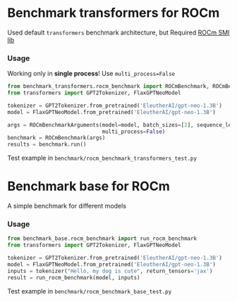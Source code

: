 # Benchmark transformers for ROCm
Used default `transformers` benchmark architecture, but 
Required [ROCm SMI lib](https://github.com/RadeonOpenCompute/rocm_smi_lib)
### Usage
Working only in **single process**! Use `multi_process=False`
```python
from benchmark_transformers.rocm_benchmark import ROCmBenchmark, ROCmBenchmarkArguments
from transformers import GPT2Tokenizer, FlaxGPTNeoModel

tokenizer = GPT2Tokenizer.from_pretrained('EleutherAI/gpt-neo-1.3B')
model = FlaxGPTNeoModel.from_pretrained('EleutherAI/gpt-neo-1.3B')

args = ROCmBenchmarkArguments(model=model, batch_sizes=[2], sequence_lengths=[8, 32],
                              multi_process=False)
benchmark = ROCmBenchmark(args)
results = benchmark.run()

```
Test example in `benchmark/rocm_benchmark_transformers_test.py`

# Benchmark base for ROCm
A simple benchmark for different models
### Usage
```python
from benchmark_base.rocm_benchmark import run_rocm_benchmark
from transformers import GPT2Tokenizer, FlaxGPTNeoModel

tokenizer = GPT2Tokenizer.from_pretrained('EleutherAI/gpt-neo-1.3B')
model = FlaxGPTNeoModel.from_pretrained('EleutherAI/gpt-neo-1.3B')
inputs = tokenizer("Hello, my dog is cute", return_tensors='jax')
result = run_rocm_benchmark(model, inputs)
```
Test example in `benchmark/rocm_benchmark_base_test.py`


